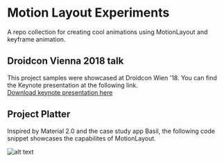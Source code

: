 # Motion Layout Experiments
A repo collection for creating cool animations using MotionLayout and keyframe animation.

## Droidcon Vienna 2018 talk
This project samples were showcased at Droidcon Wien '18. You can find the Keynote presentation at the following link.<br>
[Download keynote presentation here](bit.ly/2ptbBL7)

## Project Platter
Inspired by Material 2.0 and the case study app Basil, the following code snippet showcases the capabilites of MotionLayout.

![alt text](https://github.com/Hariofspades/MotionLayoutExperiments/blob/master/art/platter.gif "Platter")
